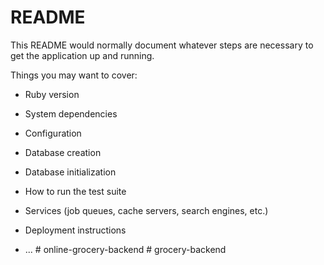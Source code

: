# README

This README would normally document whatever steps are necessary to get the
application up and running.

Things you may want to cover:

* Ruby version

* System dependencies

* Configuration

* Database creation

* Database initialization

* How to run the test suite

* Services (job queues, cache servers, search engines, etc.)

* Deployment instructions

* ...
#   o n l i n e - g r o c e r y - b a c k e n d  
 #   g r o c e r y - b a c k e n d  
 